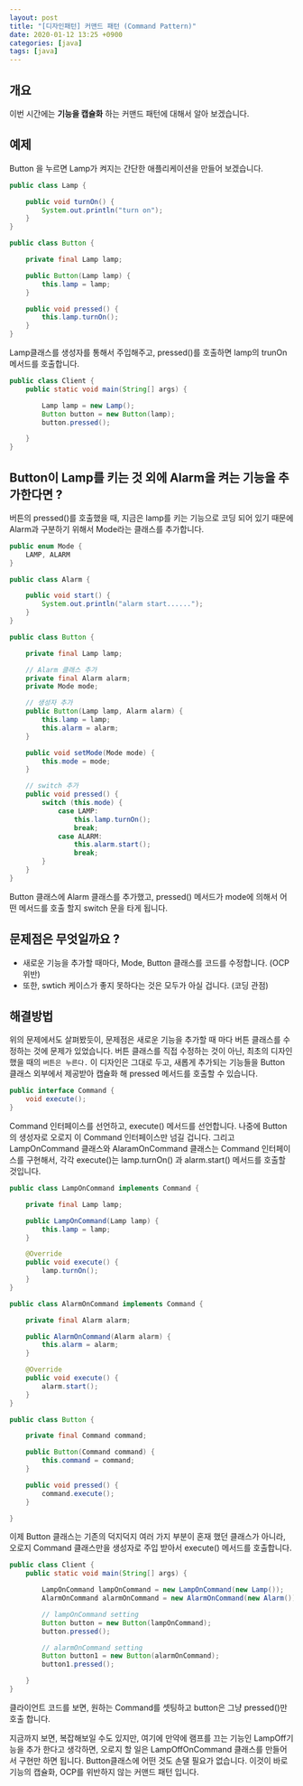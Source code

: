 ```yaml
---
layout: post
title: "[디자인패턴] 커맨드 패턴 (Command Pattern)"
date: 2020-01-12 13:25 +0900
categories: [java]
tags: [java]
---
```


## 개요

이번 시간에는 **기능을 캡슐화** 하는 커맨드 패턴에 대해서 알아 보겠습니다.
<!-- more -->
## 예제

Button 을 누르면 Lamp가 켜지는 간단한 애플리케이션을 만들어 보겠습니다.

```java
public class Lamp {

    public void turnOn() {
        System.out.println("turn on");
    }
}
```

```java
public class Button {

    private final Lamp lamp;

    public Button(Lamp lamp) {
        this.lamp = lamp;
    }

    public void pressed() {
        this.lamp.turnOn();
    }
}
```

Lamp클래스를 생성자를 통해서 주입해주고, pressed()를 호출하면 lamp의 trunOn메서드를 호출합니다.

```java
public class Client {
    public static void main(String[] args) {

        Lamp lamp = new Lamp();
        Button button = new Button(lamp);
        button.pressed();

    }
}
```

## Button이 Lamp를 키는 것 외에 Alarm을 켜는 기능을 추가한다면 ?

버튼의 pressed()를 호출했을 때, 지금은 lamp를 키는 기능으로 코딩 되어 있기 때문에 Alarm과 구분하기 위해서
Mode라는 클래스를 추가합니다.

```java
public enum Mode {
    LAMP, ALARM
}
```

```java
public class Alarm {

    public void start() {
        System.out.println("alarm start......");
    }
}
```

```java
public class Button {

    private final Lamp lamp;

    // Alarm 클래스 추가
    private final Alarm alarm;
    private Mode mode;

    // 생성자 추가
    public Button(Lamp lamp, Alarm alarm) {
        this.lamp = lamp;
        this.alarm = alarm;
    }

    public void setMode(Mode mode) {
        this.mode = mode;
    }

    // switch 추가
    public void pressed() {
        switch (this.mode) {
            case LAMP:
                this.lamp.turnOn();
                break;
            case ALARM:
                this.alarm.start();
                break;
        }
    }
}
```

Button 클래스에 Alarm 클래스를 추가했고, pressed() 메서드가 mode에 의해서 어떤 메서드를 호출 할지 switch 문을 타게 됩니다.

## 문제점은 무엇일까요 ?

- 새로운 기능을 추가할 때마다, Mode, Button 클래스를 코드를 수정합니다. (OCP 위반)
- 또한, swtich 케이스가 좋지 못하다는 것은 모두가 아실 겁니다. (코딩 관점)

## 해결방법

위의 문제에서도 살펴봤듯이, 문제점은 새로운 기능을 추가할 때 마다 버튼 클래스를 수정하는 것에 문제가 있었습니다. 버튼 클래스를 직접 수정하는 것이 아닌, 최초의 디자인 했을 때의 `버튼은 누른다.` 이 디자인은 그대로 두고, 새롭게 추가되는 기능들을 Button 클래스 외부에서 제공받아 캡슐화 해 pressed 메서드를 호출할 수 있습니다.

```java
public interface Command {
    void execute();
}
```

Command 인터페이스를 선언하고, execute() 메서드를 선언합니다. 나중에 Button의 생성자로 오로지 이 Command 인터페이스만 넘길 겁니다.
그리고 LampOnCommand 클래스와 AlaramOnCommand 클래스는 Command 인터페이스를 구현해서, 각각 execute()는 lamp.turnOn() 과 alarm.start() 메서드를 호출할 것입니다.

```java
public class LampOnCommand implements Command {

    private final Lamp lamp;

    public LampOnCommand(Lamp lamp) {
        this.lamp = lamp;
    }

    @Override
    public void execute() {
        lamp.turnOn();
    }
}
```

```java
public class AlarmOnCommand implements Command {

    private final Alarm alarm;

    public AlarmOnCommand(Alarm alarm) {
        this.alarm = alarm;
    }

    @Override
    public void execute() {
        alarm.start();
    }
}
```

```java
public class Button {

    private final Command command;

    public Button(Command command) {
        this.command = command;
    }

    public void pressed() {
        command.execute();
    }

}
```

이제 Button 클래스는 기존의 덕지덕지 여러 가지 부분이 혼재 했던 클래스가 아니라, 오로지 Command 클래스만을 생성자로 주입 받아서 execute() 메서드를 호출합니다.

```java
public class Client {
    public static void main(String[] args) {

        LampOnCommand lampOnCommand = new LampOnCommand(new Lamp());
        AlarmOnCommand alarmOnCommand = new AlarmOnCommand(new Alarm());

        // lampOnCommand setting
        Button button = new Button(lampOnCommand);
        button.pressed();

        // alarmOnCommand setting
        Button button1 = new Button(alarmOnCommand);
        button1.pressed();

    }
}
```

클라이언트 코드를 보면, 원하는 Command를 셋팅하고 button은 그냥 pressed()만 호출 합니다.

지금까지 보면, 복잡해보일 수도 있지만, 여기에 만약에 램프를 끄는 기능인 LampOff기능을 추가 한다고 생각하면, 오로지 할 일은 LampOffOnCommand 클래스를 만들어서 구현만 하면 됩니다. Button클래스에 어떤 것도 손댈 필요가 없습니다. 이것이 바로 기능의 캡슐화, OCP를 위반하지 않는 커맨드 패턴 입니다.
